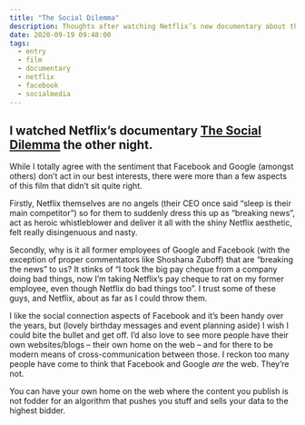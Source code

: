 ```yaml
---
title: "The Social Dilemma"
description: Thoughts after watching Netflix’s new documentary about the dangerous impact of social networking
date: 2020-09-19 09:48:00
tags:
  - entry
  - film
  - documentary
  - netflix
  - facebook
  - socialmedia
---
```

I watched Netflix’s documentary [The Social Dilemma](https://www.netflix.com/gb/title/81254224) the other night. 
---

While I totally agree with the sentiment that Facebook and Google (amongst others) don’t act in our best interests, there were more than a few aspects 
of this film that didn’t sit quite right. 

Firstly, Netflix themselves are no angels (their CEO once said “sleep is their main competitor”) so for them to suddenly dress this up as “breaking news”, act as heroic whistleblower and deliver it all with the shiny Netflix aesthetic, felt really disingenuous and nasty. 

Secondly, why is it all former employees of Google and Facebook (with the exception of proper commentators like Shoshana Zuboff) that are “breaking the news” to us? It stinks of “I took the big pay cheque from a company doing bad things, now I’m taking Netflix’s pay cheque to rat on my former employee, even though Netflix do bad things too”. I trust some of these guys, and Netflix, about as far as I could throw them.

I like the social connection aspects of Facebook and it’s been handy over the years, but (lovely birthday messages and event planning aside) I wish I could 
bite the bullet and get off. I’d also love to see more people have their own websites/blogs – their own home on the web – and for there to be modern means of cross-communication between those. I reckon too many people have come to think that Facebook and Google _are_ the web. They’re not. 

You can have your own home on the web where the content you publish is not fodder for an algorithm that pushes you stuff and sells your data to the highest bidder.

